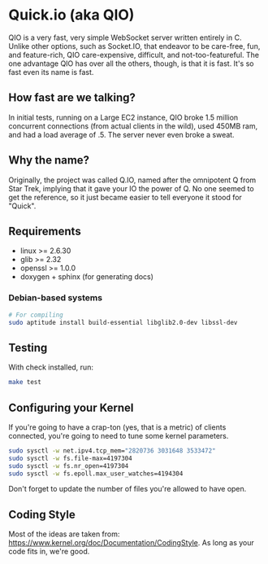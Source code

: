 # Quick.io (aka QIO)

QIO is a very fast, very simple WebSocket server written entirely in C. Unlike other options, such as Socket.IO, that endeavor to be care-free, fun, and feature-rich, QIO care-expensive, difficult, and not-too-featureful. The one advantage QIO has over all the others, though, is that it is fast. It's so fast even its name is fast.

## How fast are we talking?

In initial tests, running on a Large EC2 instance, QIO broke 1.5 million concurrent connections (from actual clients in the wild), used 450MB ram, and had a load average of .5.  The server never even broke a sweat.

## Why the name?

Originally, the project was called Q.IO, named after the omnipotent Q from Star Trek, implying that it gave your IO the power of Q. No one seemed to get the reference, so it just became easier to tell everyone it stood for "Quick".

## Requirements

* linux >= 2.6.30
* glib >= 2.32
* openssl >= 1.0.0
* doxygen + sphinx (for generating docs)

### Debian-based systems

```bash
# For compiling
sudo aptitude install build-essential libglib2.0-dev libssl-dev
```

## Testing

With check installed, run:

```bash
make test
```

## Configuring your Kernel

If you're going to have a crap-ton (yes, that is a metric) of clients connected, you're going to need to tune some kernel parameters.

```bash
sudo sysctl -w net.ipv4.tcp_mem="2820736 3031648 3533472"
sudo sysctl -w fs.file-max=4197304
sudo sysctl -w fs.nr_open=4197304
sudo sysctl -w fs.epoll.max_user_watches=4194304
```

Don't forget to update the number of files you're allowed to have open.

## Coding Style

Most of the ideas are taken from: https://www.kernel.org/doc/Documentation/CodingStyle. As long as your code fits in, we're good.
